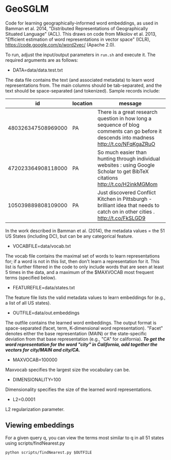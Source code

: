 GeoSGLM
=======

Code for learning geographically-informed word embeddings, as used in Bamman et al. 2014, "Distributed Representations of Geographically Situated Language" (ACL).  This draws on code from Mikolov et al. 2013, "Efficient estimation of word representations in vector space" (ICLR), https://code.google.com/p/word2vec/ (Apache 2.0).

To run, adjust the input/output parameters in `run.sh` and execute it.  The required arguments are as follows:

* DATA=data/data.test.txt

The data file contains the text (and associated metadata) to learn word representations from.  The main columns should be tab-separated, and the text should be space-separated (and tokenized).  Sample records include:

|id|location|message|
|---|---|---|
|480326347508969000 |     PA   |   There is a great research question in how long a sequence of blog comments can go before it descends into madness http://t.co/NFqKgaZRuO|
|472023364908118000	|	PA	|	So much easier than hunting through individual websites : using Google Scholar to get BibTeX citations http://t.co/H2inkMGMom|
|105039889808109000     | PA |     Just discovered Conflict Kitchen in Pittsburgh - brilliant idea that needs to catch on in other cities . http://t.co/FkSLGD9|

In the work described in Bamman et al. (2014), the metadata values = the 51 US States (including DC), but can be any categorical feature.



* VOCABFILE=data/vocab.txt

The vocab file contains the maximal set of words to learn representations for; if a word is not in this list, then don't learn a representation for it.  This list is further filtered in the code to only include words that are seen at least 5 times in the data, and a maximum of the $MAXVOCAB most frequent terms (specified below).

* FEATUREFILE=data/states.txt

The feature file lists the valid metadata values to learn embeddings for (e.g., a list of all US states).


* OUTFILE=data/out.embeddings

The outfile contains the learned word embeddings.  The output format is space-separated (facet, term, K-dimensional word representation). "Facet" denotes either the base representation (MAIN) or the state-specific deviation from that base representation (e.g., "CA" for california).  ***To get the word representation for the word "city" in California, add together the vectors for city/MAIN and city/CA.***


* MAXVOCAB=100000

Maxvocab specifies the largest size the vocabulary can be.

* DIMENSIONALITY=100

Dimensionality specifies the size of the learned word representations.

* L2=0.0001

L2 regularization parameter.

## Viewing embeddings

For a given query q, you can view the terms most similar to q in all 51 states using scripts/findNearest.py

`python scripts/findNearest.py $OUTFILE`

